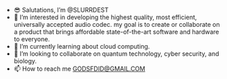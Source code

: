 - 😎 Salutations, I’m @SLURRDEST
- 👀 I’m interested in developing the highest quality, most efficient,
universally accepted audio codec. my goal is to create or collaborate on a product that brings affordable state-of-the-art
software and hardware to everyone.
- 🧠 I’m currently learning about cloud computing.
- 💞️ I’m looking to collaborate on quantum technology, cyber security, and biology.
- 📫 How to reach me GODSFDID@GMAIL.COM 

<!---
SLURRDEST/SLURRDEST is a ✨ special ✨ repository because its `README.md` (this file) appears on your GitHub profile.
You can click the Preview link to take a look at your changes.
--->

